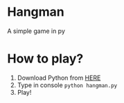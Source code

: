 # Hangman
A simple game in py

# How to play?
1. Download Python from [HERE](https://www.python.org/downloads/)
2. Type in console `python hangman.py`
3. Play!
